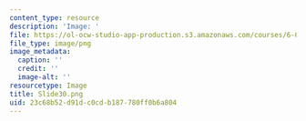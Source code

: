 ```yaml
---
content_type: resource
description: 'Image: '
file: https://ol-ocw-studio-app-production.s3.amazonaws.com/courses/6-004-computation-structures-spring-2017/23c68b52d91dc0cdb187780ff0b6a804_Slide30.png
file_type: image/png
image_metadata:
  caption: ''
  credit: ''
  image-alt: ''
resourcetype: Image
title: Slide30.png
uid: 23c68b52-d91d-c0cd-b187-780ff0b6a804
---
```


